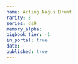 ```yaml
---
name: Acting Nagus Brunt
rarity: 3
series: ds9
memory_alpha:
bigbook_tier: -1
in_portal: true
date:
published: true
---
```



